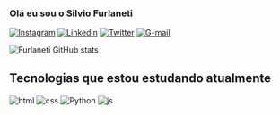 ### Olá eu sou o Silvio Furlaneti

[![Instagram](https://img.shields.io/badge/Instagram-E4405F?style=for-the-badge&logo=instagram&logoColor=white)](https://www.instagram.com/silviofurlaneti/)
[![Linkedin](https://img.shields.io/badge/LinkedIn-0077B5?style=for-the-badge&logo=linkedin&logoColor=white)](linkedin.com/in/silvio-furlaneti-94b3a9237)
[![Twitter](https://img.shields.io/badge/Twitter-1DA1F2?style=for-the-badge&logo=twitter&logoColor=white)](https://twitter.com/SilvioFurlaneti)
[![G-mail](https://img.shields.io/badge/Gmail-D14836?style=for-the-badge&logo=gmail&logoColor=white)](furlanetisilvio@gmail.com)

![Furlaneti GitHub stats](https://github-readme-stats.vercel.app/api?username=Furlaneti&show_icons=true&theme=dracula&count_private=true)

## Tecnologias que estou estudando atualmente

<div style="display: inline_block">
  <img align="center" alt="html" src="https://img.shields.io/badge/HTML-239120?style=for-the-badge&logo=html5&logoColor=white" />
  <img align="center" alt="css" src="https://img.shields.io/badge/CSS-239120?&style=for-the-badge&logo=css3&logoColor=white" />
  <img align="center" alt="Python" src="https://img.shields.io/badge/Python-3776AB?style=for-the-badge&logo=python&logoColor=white" />
<img align="center" alt="js" src="https://img.shields.io/badge/JavaScript-323330?style=for-the-badge&logo=javascript&logoColor=F7DF1E" />
</div><br/>
